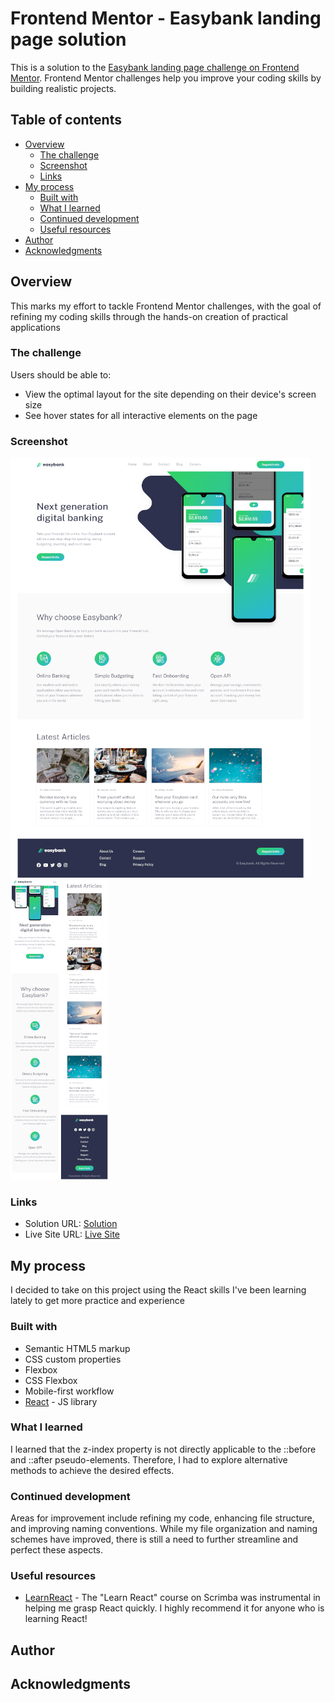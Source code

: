 # Frontend Mentor - Easybank landing page solution

This is a solution to the [Easybank landing page challenge on Frontend Mentor](https://www.frontendmentor.io/challenges/easybank-landing-page-WaUhkoDN). Frontend Mentor challenges help you improve your coding skills by building realistic projects.

## Table of contents

- [Overview](#overview)
  - [The challenge](#the-challenge)
  - [Screenshot](#screenshot)
  - [Links](#links)
- [My process](#my-process)
  - [Built with](#built-with)
  - [What I learned](#what-i-learned)
  - [Continued development](#continued-development)
  - [Useful resources](#useful-resources)
- [Author](#author)
- [Acknowledgments](#acknowledgments)

## Overview

This marks my effort to tackle Frontend Mentor challenges, with the goal of refining my coding skills through the hands-on creation of practical applications

### The challenge

Users should be able to:

- View the optimal layout for the site depending on their device's screen size
- See hover states for all interactive elements on the page

### Screenshot

![Desktop](/public/Desktop-EaseBank.png)
![Mobile](/public/mobile.png)

### Links

- Solution URL: [Solution](https://www.frontendmentor.io/solutions/easybank-landing-page-solution-8yhFs2OOE0)
- Live Site URL: [Live Site](https://65c158cd83f9d32874d22f8b--boisterous-cocada-fb28fd.netlify.app/)

## My process

I decided to take on this project using the React skills I've been learning lately to get more practice and experience

### Built with

- Semantic HTML5 markup
- CSS custom properties
- Flexbox
- CSS Flexbox
- Mobile-first workflow
- [React](https://reactjs.org/) - JS library

### What I learned

I learned that the z-index property is not directly applicable to the ::before and ::after pseudo-elements. Therefore, I had to explore alternative methods to achieve the desired effects.

### Continued development

Areas for improvement include refining my code, enhancing file structure, and improving naming conventions. While my file organization and naming schemes have improved, there is still a need to further streamline and perfect these aspects.

### Useful resources

- [LearnReact](https://scrimba.com/learn/learnreact/warm-up-add-dark-light-modes-to-reactfacts-site-co5924409bb476cc78b0d818a) -
  The "Learn React" course on Scrimba was instrumental in helping me grasp React quickly. I highly recommend it for anyone who is learning React!

## Author




## Acknowledgments
